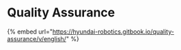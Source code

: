 # Quality Assurance

{% embed url="https://hyundai-robotics.gitbook.io/quality-assurance/v/english/" %}

